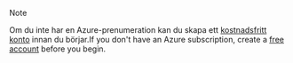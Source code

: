 > [!NOTE]
> <span data-ttu-id="e3d29-101">Om du inte har en Azure-prenumeration kan du skapa ett [kostnadsfritt konto](https://azure.microsoft.com/free/?azure-portal=true) innan du börjar.</span><span class="sxs-lookup"><span data-stu-id="e3d29-101">If you don't have an Azure subscription, create a [free account](https://azure.microsoft.com/free/?azure-portal=true) before you begin.</span></span>
